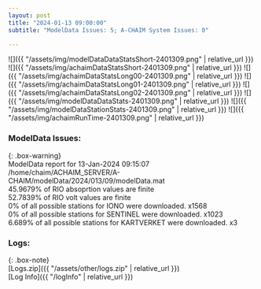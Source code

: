 ```yaml
---
layout: post
title: "2024-01-13 09:00:00"
subtitle: "ModelData Issues: 5; A-CHAIM System Issues: 0"

---
```


![]({{ "/assets/img/modelDataDataStatsShort-2401309.png" | relative_url }})
![]({{ "/assets/img/achaimDataStatsShort-2401309.png" | relative_url }})
![]({{ "/assets/img/achaimDataStatsLong00-2401309.png" | relative_url }})
![]({{ "/assets/img/achaimDataStatsLong01-2401309.png" | relative_url }})
![]({{ "/assets/img/achaimDataStatsLong02-2401309.png" | relative_url }})
![]({{ "/assets/img/modelDataDataStats-2401309.png" | relative_url }})
![]({{ "/assets/img/modelDataStationStats-2401309.png" | relative_url }})
![]({{ "/assets/img/achaimRunTime-2401309.png" | relative_url }})


### ModelData Issues:  
  
{: .box-warning}  
 ModelData report for 13-Jan-2024 09:15:07   
 /home/chaim/ACHAIM_SERVER/A-CHAIM/modelData/2024/013/09/modelData.mat   
 45.9679% of RIO absoprtion values are finite   
 52.7839% of RIO volt values are finite   
 0% of all possible stations for IONO were downloaded. x1568   
 0% of all possible stations for SENTINEL were downloaded. x1023   
 6.689% of all possible stations for KARTVERKET were downloaded. x3   
  


### Logs:  
  
{: .box-note}  
[Logs.zip]({{ "/assets/other/logs.zip" | relative_url }})  
[Log Info]({{ "/logInfo" | relative_url }})  
